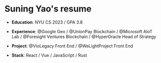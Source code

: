 # Suning Yao's resume

- **Education**: NYU CS 2023 / GPA 3.8

- **Experience**: @Google Geo / @UnionPay Blockchain / @Microsoft AIoT Lab / @Foresight Ventures Blockchain / @HyperOracle Head of Strategy

- **Project**: @VioLegacy Front End / @WeLightProject Front End

- **Stack**: React / Vue / JavaScript / Rust

